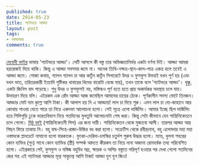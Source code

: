 ```yaml
---
published: true
date: 2014-05-23
title: প্যাটভরে আড্ডা
layout: post
tags:
- বকরবকর
comments: true
---
```

[মেহেদী ভাইর](https://www.facebook.com/Hasan.Mehedi "হাসান মেহেদী") ভাষায় 'প্যাটভরে আড্ডা'। সেটি আসলে কী বস্তু তার অভিজ্ঞতানির্ভর একটা বর্ণনা দিই। আড্ডা আমরা হররোজই দিয়ে থাকি। কিন্তু এ আড্ডা সবসময় জমে না। অনেক তিথি-নক্ষত্র-স্থান-কাল-পাত্র একত্র হলে তবেই এ আড্ডা জমে। সোজা কথায়, গ্যালন গ্যালন চা আর কার্টুন কার্টুন সিগারেটে উদর ও ফুসফুস উভয়ই যখন পূর্ণ হয় (এবং যখন ভাত, তরিতরকারী ইত্যাদি পুষ্টিকর খাবারের খিদের বারোটা বেজে যায়), তখন তাকে বলে 'প্যাটভরে আড্ডা'। থুক্কু, একটা জিনিস বাদ পড়েছে। শুধু উদর ও ফুসফুসই নয়, মস্তিস্কও পূর্ণ হতে হতে প্রায় অকার্যকর অবস্থায় চলে যায়। উদাহরণ দিয়ে বলি। এইরকম এক রোঁদ আড্ডা আজ জমেছিল আমাদের চায়ের ঠেকে। পূর্ণকালীন সদস্য মোটে তিনজন। আড্ডার মোট দাম কুল্লে আশি টাকা। কী আলাপ হয় নি এ আড্ডায়! লাল চা দিয়ে শুরু। এমন লাল চা দো-জাহানে আর কোথায় পাওয়া যেতে পারে তা নিয়ে একদফা আলোচনা হলো। সেই সূত্রে এলো দার্জিলিং। আমার ইচ্ছে ছিল দার্জিলিং হয়ে শিলিগুড়ি ঢুকে ভারতবিভাগ নিয়ে গতদিনের মুলতুবি আলোচনাটা শেষ করা। কিন্তু সেটা কীভাবে যেন শান্তিনিকেতনে চলে গেলো। [মিঠু ভাই](https://www.facebook.com/KOBITAFANGAS "খৈয়াম মণ্ডল") (শান্তিনিকেতনী পিস) এর জন্য দায়ী। শান্তিনিকেতন থেকে মুজতবা আলী। তারপর আড্ডা আর পিছন ফিরে তাকায় নি। বহু বাঘ-সিংহ-রাজা-উজির বধ করা হলো। সক্রেটিস থেকে রবীন্দ্রনাথ, বহু এলেমদার মহা মহা ওস্তাদকে প্লানচেটে নামানো হলো বারকতক। ফুকো-দেরিদা-চমস্কির চতুর্দশ পুরুষ উদ্ধার হলো। ম্যায়, খুলনা শহরের কোন ব্যক্তির (পুং) সাথে কোন ব্যাক্তির (স্ত্রী) সম্পর্ক আদতে কীরকম তা নিয়ে নানা অজানা রোমহর্ষক তথ্য পরিবেশিত হলো। এইপ্রকারে পেট, ফুসফুস ও মস্তিষ্ক বহুবিধ অম্ল, ক্ষারক ও অপিচ বস্তুতে পরিপূর্ণ হওয়ার পর দেখা গেলো গতদিনের জের সহ এই প্যাটভরা আড্ডার মূল্য সাকুল্যে আশি টাকা! আড্ডা যুগ যুগ জিও!
